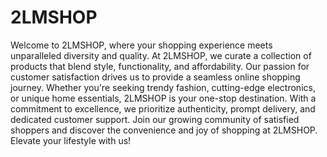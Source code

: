 # 2LMSHOP

Welcome to 2LMSHOP, where your shopping experience meets unparalleled diversity and quality. At 2LMSHOP, we curate a collection of products that blend style, functionality, and affordability. Our passion for customer satisfaction drives us to provide a seamless online shopping journey. Whether you're seeking trendy fashion, cutting-edge electronics, or unique home essentials, 2LMSHOP is your one-stop destination. With a commitment to excellence, we prioritize authenticity, prompt delivery, and dedicated customer support. Join our growing community of satisfied shoppers and discover the convenience and joy of shopping at 2LMSHOP. Elevate your lifestyle with us!
